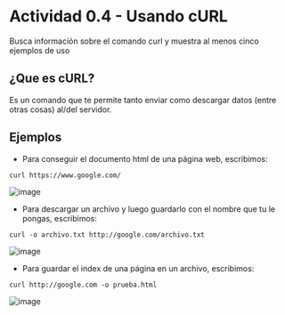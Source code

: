 # Actividad 0.4 - Usando cURL

Busca información sobre el comando curl y muestra al menos cinco ejemplos de uso

## ¿Que es cURL?

Es un comando que te permite tanto enviar como descargar datos (entre otras cosas) al/del servidor.

## Ejemplos

+ Para conseguir el documento html de una página web, escribimos:
```
curl https://www.google.com/
```
 ![image](https://github.com/user-attachments/assets/3f271909-0bb7-4d14-af20-d562fb565851)

+ Para descargar un archivo y luego guardarlo con el nombre que tu le pongas, escribimos:

````
curl -o archivo.txt http://google.com/archivo.txt
````

![image](https://github.com/user-attachments/assets/df8902d5-51df-4138-9f68-aef9a52f5aa8)


+  Para guardar el index de una página en un archivo, escribimos:

````
curl http://google.com -o prueba.html
````
![image](https://github.com/user-attachments/assets/42dd12fc-c547-4928-95c4-96ff4008b944)

